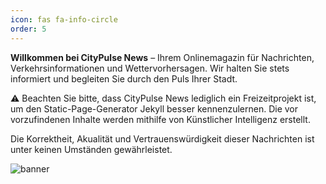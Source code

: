```yaml
---
icon: fas fa-info-circle
order: 5
---
```


**Willkommen bei CityPulse News** – Ihrem Onlinemagazin für Nachrichten, Verkehrsinformationen und Wettervorhersagen. Wir halten Sie stets informiert und begleiten Sie durch den Puls Ihrer Stadt.

⚠️ Beachten Sie bitte, dass CityPulse News lediglich ein Freizeitprojekt ist, um den Static-Page-Generator Jekyll besser kennenzulernen. Die vor vorzufindenen Inhalte werden mithilfe von Künstlicher Intelligenz erstellt.

Die Korrektheit, Akualität und Vertrauenswürdigkeit dieser Nachrichten ist unter keinen Umständen gewährleistet.

![banner](https://pinboard-uploads-production.operacdn.com/images/5e5e615d-08de-4368-aff0-1b83b8e0dcb0/cf22f369-730b-44f8-9974-11ef506606d3/6f8e7119-8883-40b3-9040-019be88bdfa9.png)
